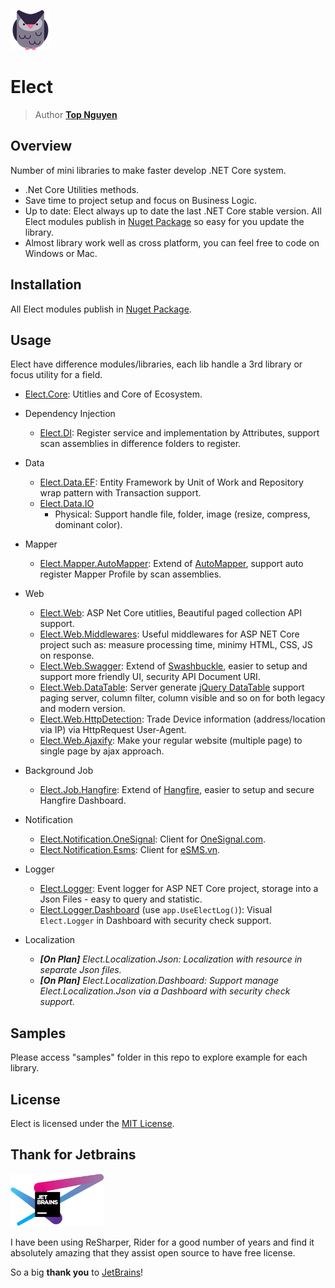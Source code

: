 ![Logo](Logo.png)
# Elect
> Author [**Top Nguyen**](http://topnguyen.net)

## Overview

Number of mini libraries to make faster develop .NET Core system.

- .Net Core Utilities methods.
- Save time to project setup and focus on Business Logic.
- Up to date: Elect always up to date the last .NET Core stable version. All Elect modules publish in [Nuget Package](https://www.nuget.org/packages?q=TopNguyen) so easy for you update the library.
- Almost library work well as cross platform, you can feel free to code on Windows or Mac.

## Installation

All Elect modules publish in [Nuget Package](https://www.nuget.org/packages?q=TopNguyen).

## Usage

Elect have difference modules/libraries, each lib handle a 3rd library or focus utility for a field.

- [Elect.Core](src/Elect.Core/README.md): Utitlies and Core of Ecosystem.
- Dependency Injection
    + [Elect.DI](src/DI/Elect.DI/README.md): Register service and implementation by Attributes, support scan assemblies in difference folders to register.
- Data
    + [Elect.Data.EF](src/Data/Elect.Data.EF/README.md): Entity Framework by Unit of Work and Repository wrap pattern with Transaction support.
    + [Elect.Data.IO](src/Data/Elect.Data.IO/README.md)
      + Physical: Support handle file, folder, image (resize, compress, dominant color).
- Mapper
    + [Elect.Mapper.AutoMapper](src/Mapper/Elect.Mapper.AutoMapper/README.md): Extend of [AutoMapper](https://github.com/AutoMapper/AutoMapper), support auto register Mapper Profile by scan assemblies.
- Web
    + [Elect.Web](src/Web/Elect.Web/README.md): ASP Net Core utitlies, Beautiful paged collection API support.
    + [Elect.Web.Middlewares](src/Web/Elect.Web.Middlewares/README.md): Useful middlewares for ASP NET Core project such as: measure processing time, minimy HTML, CSS, JS on response.
    + [Elect.Web.Swagger](src/Web/Elect.Web.Swagger/README.md): Extend of [Swashbuckle](https://github.com/domaindrivendev/Swashbuckle.AspNetCore), easier to setup and support more friendly UI, security API Document URI.
    + [Elect.Web.DataTable](src/Web/Elect.Web.DataTable/README.md): Server generate [jQuery DataTable](https://datatables.net/) support paging server, column filter, column visible and so on for both legacy and modern version.
    + [Elect.Web.HttpDetection](src/Web/Elect.Web.HttpDetection/README.md): Trade Device information (address/location via IP) via HttpRequest User-Agent.
    + [Elect.Web.Ajaxify](src/Web/Elect.Web.Ajaxify/README.md): Make your regular website (multiple page) to single page by ajax approach.
- Background Job
    + [Elect.Job.Hangfire](src/Job/Elect.Job.Hangfire/README.md): Extend of [Hangfire](https://github.com/HangfireIO/Hangfire), easier to setup and secure Hangfire Dashboard.
- Notification
    + [Elect.Notification.OneSignal](src/Notification/Elect.Notification.OneSignal/README.md): Client for [OneSignal.com](http://OneSignal.com).
    + [Elect.Notification.Esms](src/Notification/Elect.Notification.Esms/README.md): Client for [eSMS.vn](http://eSMS.vn).
- Logger
    + [Elect.Logger](src/Logger/Elect.Logger/README.md): Event logger for ASP NET Core project, storage into a Json Files - easy to query and statistic.
    + [Elect.Logger.Dashboard](src/Logger/Elect.Logger/README.md) (use `app.UseElectLog()`): Visual `Elect.Logger` in Dashboard with security check support.

- Localization
    + ***[On Plan]** Elect.Localization.Json: Localization with resource in separate Json files.*
    + ***[On Plan]** Elect.Localization.Dashboard: Support manage Elect.Localization.Json via a Dashboard with security check support.*

## Samples

Please access "samples" folder in this repo to explore example for each library.

## License
Elect is licensed under the [MIT License](LICENSE).

## Thank for Jetbrains

<img src="jetbrains-variant-4.png" width="150" alt="JetBrains Logo" />

I have been using ReSharper, Rider for a good number of years and find it absolutely amazing that they assist open source to have free license.

So a big **thank you** to [JetBrains](https://www.jetbrains.com/?from=Elect)!